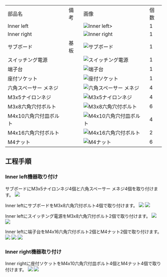 <table class="packing-list"><table>
    <tbody>
        <tr>
            <td>部品名</td>
            <td>備考</td>
            <td class="packing-img">画像</td>
            <td>個数</td>
        </tr>
        <tr>
            <td>Inner left</td>
            <td></td>
            <td><img src="images/005/packing/061.jpg" alt="Inner left"/>></td>
            <td>1</td>
        </tr>
        <tr>
            <td>Inner right</td>
            <td></td>
            <td><img src="images/005/packing/062.jpg" alt="Inner right"/></td>
            <td>1</td>
        </tr>
        <tr>
            <td>サブボード</td>
            <td>基板</td>
            <td><img src="images/005/packing/167.jpg" alt="サブボード"/></td>
            <td>1</td>
        </tr>
        <tr>
            <td>スイッチング電源</td>
            <td></td>
            <td><img src="images/005/packing/089.jpg" alt="スイッチング電源"/></td>
            <td>1</td>
        </tr>
        <tr>
            <td>端子台</td>
            <td></td>
            <td><img src="images/005/packing/090.jpg" alt="端子台"/></td>
            <td>1</td>
        </tr>
        <tr>
            <td>座付ソケット</td>
            <td></td>
            <td><img src="images/005/packing/093.jpg" alt="座付ソケット"/></td>
            <td>1</td>
        </tr>
        <tr>
            <td>六角スペーサー メネジ</td>
            <td></td>
            <td><img src="images/005/packing/159.jpg" alt="六角スペーサー メネジ"/></td>
            <td>4</td>
        </tr>
        <tr>
            <td>M3x5ナイロンネジ</td>
            <td></td>
            <td><img src="images/005/packing/160.jpg" alt="M3x5ナイロンネジ"/></td>
            <td>4</td>
        </tr>
        <tr>
            <td>M3x8六角穴付ボルト</td>
            <td></td>
            <td><img src="images/005/packing/127.jpg" alt="M3x8六角穴付ボルト"/></td>
            <td>6</td>
        </tr>
        <tr>
            <td>M4x10六角穴付皿ボルト</td>
            <td></td>
            <td><img src="images/005/packing/136.jpg" alt="M4x10六角穴付皿ボルト"/></td>
            <td>4</td>
        </tr>
        <tr>
            <td>M4x16六角穴付ボルト</td>
            <td></td>
            <td><img src="images/005/packing/161.jpg" alt="M4x16六角穴付ボルト"/></td>
            <td>2</td>
        </tr>
        <tr>
            <td>M4ナット</td>
            <td></td>
            <td><img src="images/005/packing/132.jpg" alt="M4ナット"/></td>
            <td>6</td>
        </tr>
    </tbody>
</table>

## 工程手順

### Inner left機器取り付け

サブボードにM3x5ナイロンネジ4個と六角スペーサー メネジ4個を取り付けます。
<img src="images/005/000.jpg"/>

Inner leftにサブボードをM3x8六角穴付ボルト4個で取り付けます。
<img src="images/005/001.jpg"/>
<img src="images/005/002.jpg"/>

Inner leftにスイッチング電源をM3x8六角穴付ボルト2個で取り付けます。
<img src="images/005/003.jpg"/>
<img src="images/005/004.jpg"/>

Inner leftに端子台をM4x16六角穴付ボルト2個とM4ナット2個で取り付けます。
<img src="images/005/005.jpg"/>
<img src="images/005/006.jpg"/>
<img src="images/005/007.jpg"/>

### Inner right機器取り付け

Inner rightに座付ソケットをM4x10六角穴付皿ボルト4個とM4ナット4個で取り付けます。
<img src="images/005/008.jpg"/>
<img src="images/005/009.jpg"/>
